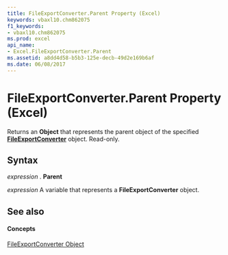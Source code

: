 ```yaml
---
title: FileExportConverter.Parent Property (Excel)
keywords: vbaxl10.chm862075
f1_keywords:
- vbaxl10.chm862075
ms.prod: excel
api_name:
- Excel.FileExportConverter.Parent
ms.assetid: a8dd4d58-b5b3-125e-decb-49d2e169b6af
ms.date: 06/08/2017
---
```



# FileExportConverter.Parent Property (Excel)

Returns an  **Object** that represents the parent object of the specified **[FileExportConverter](Excel.FileExportConverter.md)** object. Read-only.


## Syntax

 _expression_ . **Parent**

 _expression_ A variable that represents a **FileExportConverter** object.


## See also


#### Concepts


[FileExportConverter Object](Excel.FileExportConverter.md)

